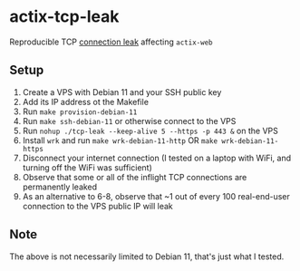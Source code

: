 # actix-tcp-leak
Reproducible TCP [connection leak](https://github.com/actix/actix-net/issues/351) affecting `actix-web`

## Setup

1. Create a VPS with Debian 11 and your SSH public key
2. Add its IP address ot the Makefile
3. Run `make provision-debian-11`
4. Run `make ssh-debian-11` or otherwise connect to the VPS
5. Run `nohup ./tcp-leak --keep-alive 5 --https -p 443 &` on the VPS
6. Install `wrk` and run `make wrk-debian-11-http` OR `make wrk-debian-11-https`
7. Disconnect your internet connection (I tested on a laptop with WiFi, and turning off the WiFi was sufficient)
8. Observe that some or all of the inflight TCP connections are permanently leaked
9. As an alternative to 6-8, observe that ~1 out of every 100 real-end-user connection to the VPS public IP will leak

## Note

The above is not necessarily limited to Debian 11, that's just what I tested.

